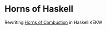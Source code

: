 # Horns of Haskell

Rewriting [Horns of Combustion](https://github.com/Nertsal/horns-of-combustion) in Haskell KEKW
